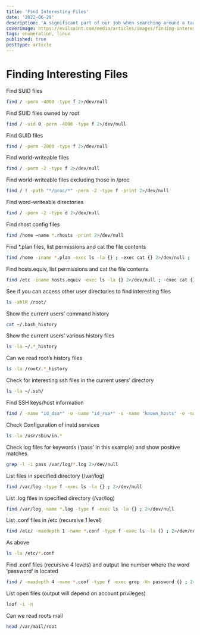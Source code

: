 ```yaml
---
title: 'Find Interesting Files'
date: '2022-06-29'
description: 'A significant part of our job when searching around a target system is to look for interesting files.  Whether we have a need to look for SSH keys, Bash History files or database backups the commands typically all follow the same syntax. This article will look at using basic Linux commands to find and discover files.'
coverimage: https://evilsaint.com/media/articles/images/finding-interesting-files/cover_image/Finding_Interesting_Files.jpg
tags: enumeration, linux
published: true
posttype: article
---
```


# Finding Interesting Files

Find SUID files

```bash
find / -perm -4000 -type f 2>/dev/null
```

Find SUID files owned by root

```bash
find / -uid 0 -perm -4000 -type f 2>/dev/null
```

Find GUID files

```bash
find / -perm -2000 -type f 2>/dev/null
```

Find world-writeable files

```bash
find / -perm -2 -type f 2>/dev/null
```

Find world-writeable files excluding those in /proc

```bash
find / ! -path "*/proc/*" -perm -2 -type f -print 2>/dev/null
```

Find word-writeable directories

```bash
find / -perm -2 -type d 2>/dev/null
```

Find rhost config files

```bash
find /home –name *.rhosts -print 2>/dev/null
```

Find *.plan files, list permissions and cat the file contents

```bash
find /home -iname *.plan -exec ls -la {} ; -exec cat {} 2>/dev/null ;
```

Find hosts.equiv, list permissions and cat the file contents

```bash
find /etc -iname hosts.equiv -exec ls -la {} 2>/dev/null ; -exec cat {} 2>/dev/null ;
```

See if you can access other user directories to find interesting files

```bash
ls -ahlR /root/
```

Show the current users’ command history

```bash
cat ~/.bash_history
```

Show the current users’ various history files

```bash
ls -la ~/.*_history
```

Can we read root’s history files

```bash
ls -la /root/.*_history
```

Check for interesting ssh files in the current users’ directory

```bash
ls -la ~/.ssh/
```

Find SSH keys/host information

```bash
find / -name "id_dsa*" -o -name "id_rsa*" -o -name "known_hosts" -o -name "authorized_hosts" -o -name "authorized_keys" 2>/dev/null |xargs -r ls -la
```

Check Configuration of inetd services

```bash
ls -la /usr/sbin/in.*
```

Check log files for keywords (‘pass’ in this example) and show positive matches

```bash
grep -l -i pass /var/log/*.log 2>/dev/null
```

List files in specified directory (/var/log)

```bash
find /var/log -type f -exec ls -la {} ; 2>/dev/null
```

List .log files in specified directory (/var/log)

```bash
find /var/log -name *.log -type f -exec ls -la {} ; 2>/dev/null
```

List .conf files in /etc (recursive 1 level)

```bash
find /etc/ -maxdepth 1 -name *.conf -type f -exec ls -la {} ; 2>/dev/null
```

As above

```bash
ls -la /etc/*.conf
```

Find .conf files (recursive 4 levels) and output line number where the word ‘password’ is located

```bash
find / -maxdepth 4 -name *.conf -type f -exec grep -Hn password {} ; 2>/dev/null
```

List open files (output will depend on account privileges)

```bash
lsof -i -n
```

Can we read roots mail

```bash
head /var/mail/root
```
